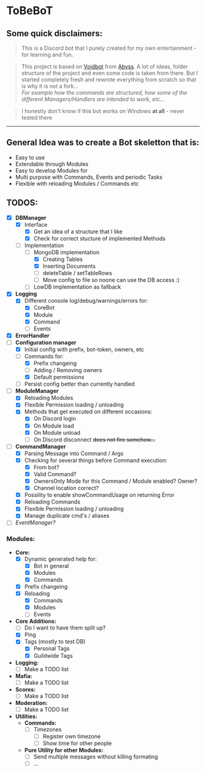 # **ToBeBoT**
## **Some quick disclaimers:**
> This is a Discord bot that I purely created for my own entertainment - for learning and fun.

> This project is based on [Voidbot](https://github.com/abyssvi/Voidbot) from [Abyss](https://github.com/abyssvi).
A lot of ideas, folder structure of the project and even some code is taken from there.
But I started completely fresh and rewrote everything from scratch so that is why it is not a fork...<br>
*For example how the commands are structured, how some of the different Managers/Handlers are intended to work, etc...*

> I honestly don't know if this bot works on Windows **at all** - never tested there
---

## **General Idea was to create a Bot skeletton that is:**
- Easy to use
- Extendable through Modules
- Easy to develop Modules for
- Multi purpose with Commands, Events and periodic Tasks
- Flexible with reloading Modules / Commands etc

## **TODOS:**
- [x] **DBManager**
  - [x] Interface
    - [x] Get an idea of a structure that I like
    - [x] Check for correct stucture of implemented Methods
  - [ ] Implementation
    - [ ] MongoDB implementation
      - [x] Creating Tables
      - [x] Inserting Documents
      - [ ] deleteTable / setTableRows
      - [ ] Move config to file so noone can use the DB access :)
    - [ ] LowDB implementation as fallback
- [x] **Logging**
  - [x] Different console log/debug/warnings/errors for:
    - [x] CoreBot
    - [x] Module
    - [x] Command
    - [ ] Events
- [x] **ErrorHandler**
- [ ] **Configuration manager**
  - [x] Initial config with prefix, bot-token, owners, etc
  - [ ] Commands for:
    - [x] Prefix changeing
    - [ ] Adding / Removing owners
    - [x] Default permissions
  - [ ] Persist config better than currently handled
- [ ] **ModuleManager**
  - [x] Reloading Modules
  - [x] Flexible Permission loading / unloading
  - [x] Methods that get executed on different occasions:
    - [x] On Discord login
    - [x] On Module load
    - [x] On Module unload
    - [ ] On Discord disconnect ~~does not fire somehow...~~
- [ ] **CommandManager**
  - [x] Parsing Message into Command / Args
  - [x] Checking for several things before Command execution:
    - [x] From bot?
    - [x] Valid Command?
    - [x] OwnersOnly Mode for this Command / Module enabled? Owner?
    - [x] Channel location correct?
  - [x] Possility to enable showCommandUsage on returning Error
  - [x] Reloading Commands
  - [x] Flexible Permission loading / unloading
  - [x] Manage duplicate cmd's / aliases
- [ ] *EventManager?*

### **Modules:**
- **Core:**
  - [x] Dynamic generated help for:
      - [x] Bot in general
      - [x] Modules
      - [x] Commands
  - [x] Prefix changeing
  - [x] Reloading
      - [x] Commands
      - [x] Modules
      - [ ] Events
- **Core Additions:**
  - [ ] Do I want to have them split up?
  - [x] Ping
  - [x] Tags (mostly to test DB)
    - [x] Personal Tags
    - [x] Guildwide Tags
- **Logging:**
  - [ ] Make a TODO list
- **Mafia:**
  - [ ] Make a TODO list
- **Scores:**
  - [ ] Make a TODO list
- **Moderation:**
  - [ ] Make a TODO list
- **Utilities:**
  - **Commands:**
    - [ ] Timezones
      - [ ] Register own timezone
      - [ ] Show time for other people
  - **Pure Utility for other Modules:**
    - [ ] Send multiple messages without killing formating
    - [ ] ...
